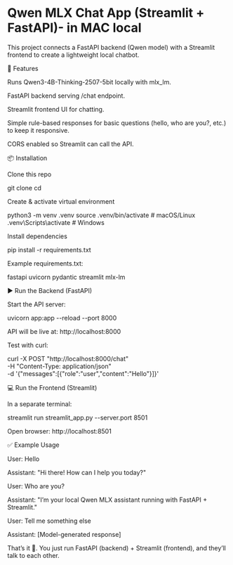 # Qwen MLX Chat App (Streamlit + FastAPI)- in MAC local

This project connects a FastAPI backend (Qwen model) with a Streamlit frontend to create a lightweight local chatbot.

🚀 Features

Runs Qwen3-4B-Thinking-2507-5bit locally with mlx_lm.

FastAPI backend serving /chat endpoint.

Streamlit frontend UI for chatting.

Simple rule-based responses for basic questions (hello, who are you?, etc.) to keep it responsive.

CORS enabled so Streamlit can call the API.

📦 Installation

Clone this repo

git clone <your-repo-url>
cd <your-repo-name>


Create & activate virtual environment

python3 -m venv .venv
source .venv/bin/activate   # macOS/Linux
.venv\Scripts\activate      # Windows


Install dependencies

pip install -r requirements.txt


Example requirements.txt:

fastapi
uvicorn
pydantic
streamlit
mlx-lm

▶️ Run the Backend (FastAPI)

Start the API server:

uvicorn app:app --reload --port 8000


API will be live at: http://localhost:8000

Test with curl:

curl -X POST "http://localhost:8000/chat" \
-H "Content-Type: application/json" \
-d '{"messages":[{"role":"user","content":"Hello"}]}'

💻 Run the Frontend (Streamlit)

In a separate terminal:

streamlit run streamlit_app.py --server.port 8501


Open browser: http://localhost:8501

✅ Example Usage

User: Hello

Assistant: "Hi there! How can I help you today?"

User: Who are you?

Assistant: "I’m your local Qwen MLX assistant running with FastAPI + Streamlit."

User: Tell me something else

Assistant: [Model-generated response]

That’s it 🎯.
You just run FastAPI (backend) + Streamlit (frontend), and they’ll talk to each other.